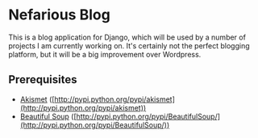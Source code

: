 Nefarious Blog
==============

This is a blog application for Django, which will be used by a number of projects I am currently working on. It's certainly not the perfect blogging platform, but it will be a big improvement over Wordpress.

Prerequisites
-------------

 * [Akismet](http://pypi.python.org/pypi/akismet) ([http://pypi.python.org/pypi/akismet](http://pypi.python.org/pypi/akismet))
 * [Beautiful Soup](http://pypi.python.org/pypi/BeautifulSoup/) ([http://pypi.python.org/pypi/BeautifulSoup/](http://pypi.python.org/pypi/BeautifulSoup/))
